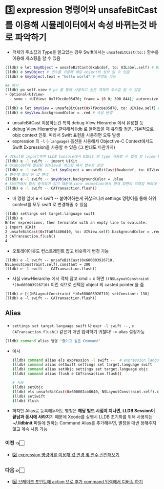 # :three:  expression 명령어와 unsafeBitCast를 이용해 시뮬레이터에서 속성 바뀌는것 바로 파악하기

- 객체의 주소값과 Type을 알고있는 경우 Swift에서는 `unsafeBitCast(to:)` 함수를 이용해 캐스팅을 할 수 있음

```sh
(lldb) e let $myObject = unsafeBitCast(0xabcdef, to: UILabel.self) # 0xabcdef에 할당된 UILabel 에 접근해 변수로 선언
(lldb) e $myObject # 변수를 이용해 해당 object의 정보 알 수 있음
(lldb) e $myObject.text = "hello world" # 변경도 가능

## 예시
(lldb) po self.view # po 를 통해 사용하고 싶은 객체의 주소값 알 수 있음
▿ Optional<UIView>
  - some : <UIView: 0x7f9cc8e05d70; frame = (0 0; 390 844); autoresize = W+H; layer = <CALayer: 0x600003c01860>>
  
(lldb) e let $myView = unsafeBitCast(0x7f9cc8e05d70, to: UIView.self) # UIView 로 캐스팅
(lldb) e $myView.backgroundColor = .red # 속성 변경
```

- unsafeBitCast 이용하는건 특히 debug View Hierarchy 에서 유용할 듯
- debug View Hierarchy 클릭해서 lldb 로 들어왔을 때 유의할 점은, 기본적으로 objc context 인듯. 따라서 Swift 표현을 사용하면 오류 발생
- expression 의  `-l` (`-language`) 옵션을 사용해서 Objective-C Context에서도 Swift Expression을 사용할 수 있음 (그 반대도 마찬가지)

```sh
# UIkit을 import하여 LLDB Console에서 UIKit 의 type 사용할 수 있게 함 (view hierarchy 에서 lldb 로 들어왔으니까)
(lldb) e -l swift -- import UIKit
# 0xabcdef에 할당된 UIView로 캐스팅 해서 변수로 선언
(lldb) e -l swift -- let $myObject = unsafeBitCast(0xabcdef, to: UIView.self)
# 변수에 할당 된 값 변경
(lldb) e -l swift -- $myObject.backgroundColor = .blue
# 디버거에서 일시 중지되어 있기 때문에 core animation에서 현재 화면의 프레임 버퍼에 뷰 모듈 변경 사항을 적용하고 있지 않음. 따라서 CATransaction 의 flush 함수를 통해 core animation이 screen의 frame buffer를 업데이트하도록 함
(lldb) e -l swift -- CATransaction.flush()
```

- 매 명령 앞에 e -l swift -- 붙여야하는게 귀찮으니까 settings 명령어를 통해 하위 context를 모두 swift 로 변경해줄 수 있음

```sh
(lldb) settings set target.language swift 
(lldb) e
Enter expressions, then terminate with an empty line to evaluate:
1 import UIKit
2 unsafeBitCast(0x7fa0f4406d10, to: UIView.self).backgroundColor = .red # 변수로 할당 안하고 바로 접근도 가능
3 CATransaction.flush()
4 
```

- 오토레이아웃도 컨스트레인트 잡고 비슷하게 변경 가능

```
(lldb) e -l swift -- unsafeBitCast(0x600003926710, NSLayoutConstraint.self).constant = 300
(lldb) e -l swift -- CATransaction.flush()
```

- 사실 viewHierarchy 에서 객체 잡고 cmd + c 하면 `((NSLayoutConstraint *)0x600003926710)` 이런 식으로 선택된 object 의 casted pointer 을 줌

```
(lldb) e [((NSLayoutConstraint *)0x600003926710) setConstant: 130]
(lldb) e -l swift -- CATransaction.flush()
```

## Alias

- `settings set target.language swift` 나 `expr -l swift --` , `e CATransaction.flush()` 같은거 매번 입력하기 귀찮다! -> alias 설정가능

```sh
(lldb) command alias 별명 "줄이고 싶은 Command"
```

- 예시

  ```sh
  (lldb) command alias els expression -l swift --  # expression language swift의 약자로 els 라고 해둠
  (lldb) command alias setSwift settings set target.language swift
  (lldb) command alias setObjc settings set target.language objc
  (lldb) command alias flush e CATransaction.flush()
  
  # 사용
  (lldb) setObjc
  (lldb) els unsafeBitCast(0x600002ab8640, NSLayoutConstraint.self).constant = 150
  (lldb) setSwift
  (lldb) flush
  ```

- 하지만 Alias로 등록해두어도 별칭은 **해당 빌드 시점이 지나면, LLDB Session이 끝남과 동시에 사라지**기 때문에 Xcode를 실행시 LLDB 초기화를 위해 사용되는 **~/.lldbinit** 파일에 원하는 Command Alias를 추가해두면, 별칭을 매번 정해주지 않고 계속 사용 가능

### 이전 👈🏻
- [2️⃣ expression 명령어를 이용해 값 변경 및 변수 선언해보기](https://github.com/sujinnaljin/Improving_Productivity/blob/main/contents/modifyUsingExpression.md)
### 다음 👉🏻
- [4️⃣ 브레이크 포인트에 action 으로 추가 command 입력해서 디버깅 하기](https://github.com/sujinnaljin/Improving_Productivity/blob/main/contents/breakpointAction.md)
